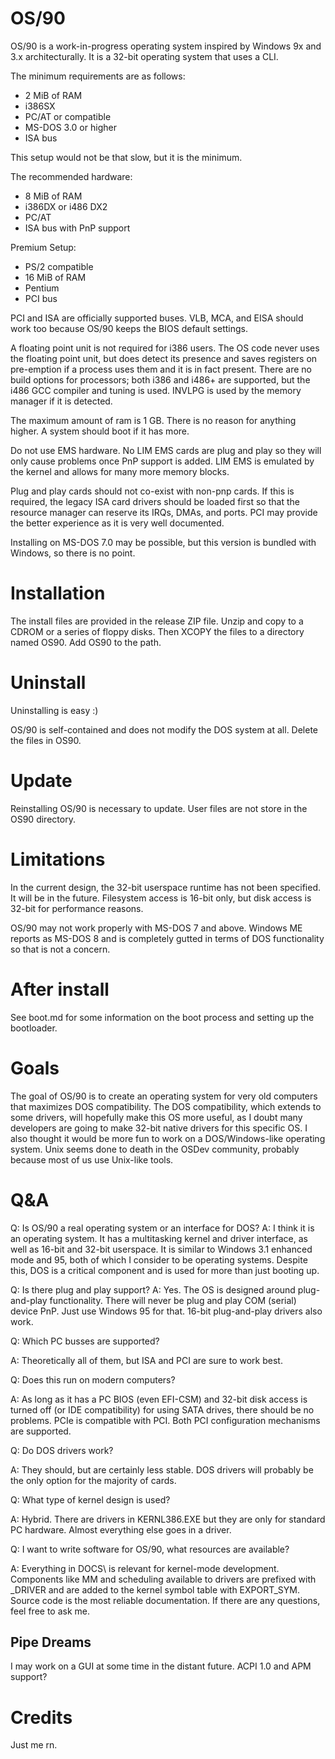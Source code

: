 # OS/90

OS/90 is a work-in-progress operating system inspired by Windows 9x and 3.x architecturally. It is a 32-bit operating system that uses a CLI.

The minimum requirements are as follows:
* 2 MiB of RAM
* i386SX
* PC/AT or compatible
* MS-DOS 3.0 or higher
* ISA bus

This setup would not be that slow, but it is the minimum.

The recommended hardware:
* 8 MiB of RAM
* i386DX or i486 DX2
* PC/AT
* ISA bus with PnP support

Premium Setup:
* PS/2 compatible
* 16 MiB of RAM
* Pentium
* PCI bus

PCI and ISA are officially supported buses. VLB, MCA, and EISA should work too because OS/90 keeps the BIOS default settings.

A floating point unit is not required for i386 users. The OS code never uses the floating point unit, but does detect its presence and saves registers on pre-emption if a process uses them and it is in fact present. There are no build options for processors; both i386 and i486+ are supported, but the i486 GCC compiler and tuning is used. INVLPG is used by the memory manager if it is detected.

The maximum amount of ram is 1 GB. There is no reason for anything higher. A system should boot if it has more.

Do not use EMS hardware. No LIM EMS cards are plug and play so they will only cause problems once PnP support is added. LIM EMS is emulated by the kernel and allows for many more memory blocks.

Plug and play cards should not co-exist with non-pnp cards. If this is required, the legacy ISA card drivers should be loaded first so that the resource manager can reserve its IRQs, DMAs, and ports. PCI may provide the better experience as it is very well documented.

Installing on MS-DOS 7.0 may be possible, but this version is bundled with Windows, so there is no point.

# Installation

The install files are provided in the release ZIP file. Unzip and copy to a CDROM or a series of floppy disks. Then XCOPY the files to a directory named OS90. Add OS90 to the path.

# Uninstall

Uninstalling is easy :)

OS/90 is self-contained and does not modify the DOS system at all. Delete the files in OS90.

# Update

Reinstalling OS/90 is necessary to update. User files are not store in the OS90 directory.

# Limitations

In the current design, the 32-bit userspace runtime has not been specified. It will be in the future. Filesystem access is 16-bit only, but disk access is 32-bit for performance reasons.

OS/90 may not work properly with MS-DOS 7 and above. Windows ME reports as MS-DOS 8 and is completely gutted in terms of DOS functionality so that is not a concern.

# After install

See boot.md for some information on the boot process and setting up the bootloader.

# Goals

The goal of OS/90 is to create an operating system for very old computers that maximizes DOS compatibility. The DOS compatibility, which extends to some drivers, will hopefully make this OS more useful, as I doubt many developers are going to make 32-bit native drivers for this specific OS. I also thought it would be more fun to work on a DOS/Windows-like operating system. Unix seems done to death in the OSDev community, probably because most of us use Unix-like tools.

# Q&A

Q: Is OS/90 a real operating system or an interface for DOS?
A: I think it is an operating system. It has a multitasking kernel and driver interface, as well as 16-bit and 32-bit userspace. It is similar to Windows 3.1 enhanced mode and 95, both of which I consider to be operating systems. Despite this, DOS is a critical component and is used for more than just booting up.

Q: Is there plug and play support?
A: Yes. The OS is designed around plug-and-play functionality. There will never be plug and play COM (serial) device PnP. Just use Windows 95 for that. 16-bit plug-and-play drivers also work.

Q: Which PC busses are supported?

A: Theoretically all of them, but ISA and PCI are sure to work best.

Q: Does this run on modern computers?

A: As long as it has a PC BIOS (even EFI-CSM) and 32-bit disk access is turned off (or IDE compatibility) for using SATA drives, there should be no problems. PCIe is compatible with PCI. Both PCI configuration mechanisms are supported.

Q: Do DOS drivers work?

A: They should, but are certainly less stable. DOS drivers will probably be the only option for the majority of cards.

Q: What type of kernel design is used?

A: Hybrid. There are drivers in KERNL386.EXE but they are only for standard PC hardware. Almost everything else goes in a driver.

Q: I want to write software for OS/90, what resources are available?

A: Everything in DOCS\ is relevant for kernel-mode development. Components like MM and scheduling available to drivers are prefixed with \_DRIVER and are added to the kernel symbol table with EXPORT_SYM. Source code is the most reliable documentation. If there are any questions, feel free to ask me.

## Pipe Dreams

I may work on a GUI at some time in the distant future. ACPI 1.0 and APM support?

# Credits

Just me rn.
